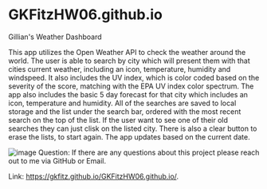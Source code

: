 # GKFitzHW06.github.io

Gillian's Weather Dashboard

This app utilizes the Open Weather API to check the weather around the world. The user is able to search by city which will present them with that cities current weather, including an icon, temperature, humidity and windspeed. It also includes the UV index, which is color coded based on the severity of the score, matching with the EPA UV index color spectrum. The app also includes the basic 5 day forecast for that city which includes an icon, temperature and humidity. All of the searches are saved to local storage and the list under the search bar, ordered with the most recent search on the top of the list. If the user want to see one of their old searches they can just clisk on the listed city. There is also a clear button to erase the lists, to start again. The app updates based on the current date. 

![image](https://user-images.githubusercontent.com/73301331/113056215-81390480-9179-11eb-90a3-9251abf2a5b4.png)
Question:
If there are any questions about this project please reach out to me via GitHub or Email.

Link:
https://gkfitz.github.io/GKFitzHW06.github.io/.
